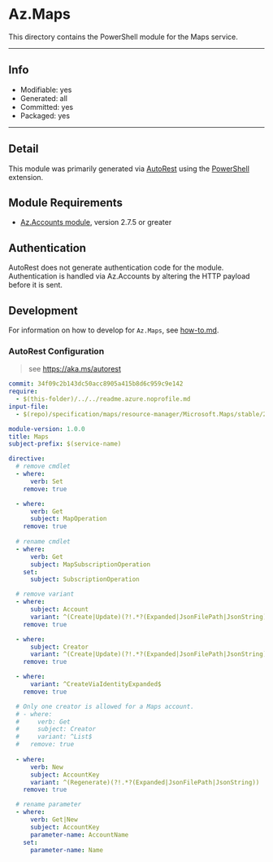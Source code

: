 <!-- region Generated -->
# Az.Maps
This directory contains the PowerShell module for the Maps service.

---
## Info
- Modifiable: yes
- Generated: all
- Committed: yes
- Packaged: yes

---
## Detail
This module was primarily generated via [AutoRest](https://github.com/Azure/autorest) using the [PowerShell](https://github.com/Azure/autorest.powershell) extension.

## Module Requirements
- [Az.Accounts module](https://www.powershellgallery.com/packages/Az.Accounts/), version 2.7.5 or greater

## Authentication
AutoRest does not generate authentication code for the module. Authentication is handled via Az.Accounts by altering the HTTP payload before it is sent.

## Development
For information on how to develop for `Az.Maps`, see [how-to.md](how-to.md).
<!-- endregion -->

### AutoRest Configuration
> see https://aka.ms/autorest

``` yaml
commit: 34f09c2b143dc50acc8905a415b8d6c959c9e142
require:
  - $(this-folder)/../../readme.azure.noprofile.md
input-file:
  - $(repo)/specification/maps/resource-manager/Microsoft.Maps/stable/2021-02-01/maps-management.json

module-version: 1.0.0
title: Maps
subject-prefix: $(service-name)

directive:
  # remove cmdlet
  - where:
      verb: Set
    remove: true

  - where: 
      verb: Get
      subject: MapOperation
    remove: true
  
  # rename cmdlet
  - where:
      verb: Get
      subject: MapSubscriptionOperation
    set:
      subject: SubscriptionOperation

  # remove variant
  - where:
      subject: Account
      variant: ^(Create|Update)(?!.*?(Expanded|JsonFilePath|JsonString))
    remove: true

  - where:
      subject: Creator
      variant: ^(Create|Update)(?!.*?(Expanded|JsonFilePath|JsonString))
    remove: true

  - where:
      variant: ^CreateViaIdentityExpanded$
    remove: true

  # Only one creator is allowed for a Maps account.
  # - where:
  #     verb: Get
  #     subject: Creator
  #     variant: ^List$
  #   remove: true
  
  - where:
      verb: New
      subject: AccountKey
      variant: ^(Regenerate)(?!.*?(Expanded|JsonFilePath|JsonString))
    remove: true

  # rename parameter
  - where:
      verb: Get|New
      subject: AccountKey
      parameter-name: AccountName 
    set:
      parameter-name: Name
```
